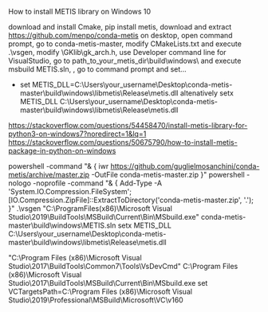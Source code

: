 How to install METIS library on Windows 10

download and install Cmake, pip install metis, download and extract https://github.com/menpo/conda-metis on desktop,
open command prompt, go to conda-metis-master, modify CMakeLists.txt and execute .\vsgen, modify \GKlib\gk_arch.h,
use Developer command line for VisualStudio, go to path_to_your_metis_dir\build\windows\ and execute msbuild METIS.sln,
, go to command prompt and set...

- set METIS_DLL=C:\Users\your_username\Desktop\conda-metis-master\build\windows\libmetis\Release\metis.dll
altenatively setx METIS_DLL C:\Users\your_username\Desktop\conda-metis-master\build\windows\libmetis\Release\metis.dll

https://stackoverflow.com/questions/54458470/install-metis-library-for-python3-on-windows7?noredirect=1&lq=1
https://stackoverflow.com/questions/50675790/how-to-install-metis-package-in-python-on-windows

powershell -command "& { iwr https://github.com/guglielmosanchini/conda-metis/archive/master.zip -OutFile conda-metis-master.zip }"
powershell -nologo -noprofile -command "& { Add-Type -A 'System.IO.Compression.FileSystem'; [IO.Compression.ZipFile]::ExtractToDirectory('conda-metis-master.zip', '.'); }"
.\vsgen
"C:\ProgramFiles(x86)\Microsoft Visual Studio\2019\BuildTools\MSBuild\Current\Bin\MSbuild.exe" conda-metis-master\build\windows\METIS.sln
setx METIS_DLL C:\Users\your_username\Desktop\conda-metis-master\build\windows\libmetis\Release\metis.dll


"C:\Program Files (x86)\Microsoft Visual Studio\2017\BuildTools\Common7\Tools\VsDevCmd"
C:\Program Files (x86)\Microsoft Visual Studio\2017\BuildTools\MSBuild\Current\Bin\MSbuild.exe
set VCTargetsPath=C:\Program Files (x86)\Microsoft Visual Studio\2019\Professional\MSBuild\Microsoft\VC\v160

